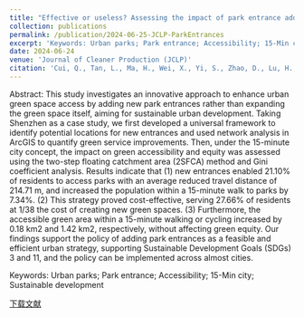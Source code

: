 ```yaml
---
title: "Effective or useless? Assessing the impact of park entrance addition policy on green space services from the 15-min city perspective"
collection: publications
permalink: /publication/2024-06-25-JCLP-ParkEntrances
excerpt: 'Keywords: Urban parks; Park entrance; Accessibility; 15-Min city; Sustainable development'
date: 2024-06-24
venue: 'Journal of Cleaner Production (JCLP)'
citation: 'Cui, Q., Tan, L., Ma, H., Wei, X., Yi, S., Zhao, D., Lu, H., Lin, P., 2024. Effective or useless? Assessing the impact of park entrance addition policy on green space services from the 15-minute city perspective. Journal of Cleaner Production 142951. https://doi.org/10.1016/j.jclepro.2024.142951'
---
```

Abstract: This study investigates an innovative approach to enhance urban green space access by adding new park entrances rather than expanding the green space itself, aiming for sustainable urban development. Taking Shenzhen as a case study, we first developed a universal framework to identify potential locations for new entrances and used network analysis in ArcGIS to quantify green service improvements. Then, under the 15-minute city concept, the impact on green accessibility and equity was assessed using the two-step floating catchment area (2SFCA) method and Gini coefficient analysis. Results indicate that (1) new entrances enabled 21.10% of residents to access parks with an average reduced travel distance of 214.71 m, and increased the population within a 15-minute walk to parks by 7.34%. (2) This strategy proved cost-effective, serving 27.66% of residents at 1/38 the cost of creating new green spaces. (3) Furthermore, the accessible green area within a 15-minute walking or cycling increased by 0.18 km2 and 1.42 km2, respectively, without affecting green equity. Our findings support the policy of adding park entrances as a feasible and efficient urban strategy, supporting Sustainable Development Goals (SDGs) 3 and 11, and the policy can be implemented across almost cities.

Keywords: Urban parks; Park entrance; Accessibility; 15-Min city; Sustainable development

[下载文献](https://doi.org/10.1016/j.jclepro.2024.142951)
